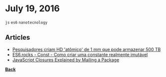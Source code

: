 # July 19, 2016

`js` `es6` `nanotecnology`

## Articles

- [Pesquisadores criam HD 'atômico' de 1 mm que pode armazenar 500 TB](http://www.tecmundo.com.br/hd-externo/107386-pesquisadores-criam-hd-atomico-1-mm-armazenar-500-tb.htm)
- [ES6.rocks - Const - Como criar uma constante realmente imutável](http://nomadev.com.br/es6-rocks-const-como-criar-uma-constante-realmente-imutavel/)
- [JavaScript Closures Explained by Mailing a Package](https://medium.freecodecamp.com/javascript-closures-explained-by-mailing-a-package-4f23e9885039#.9xeo3rltf)


[__Back__](../README.md)
